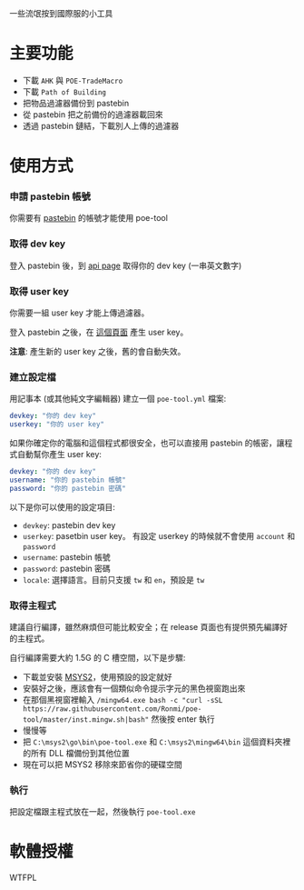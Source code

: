 一些流氓按到國際服的小工具

# 主要功能

* 下載 `AHK` 與 `POE-TradeMacro`
* 下載 `Path of Building`
* 把物品過濾器備份到 pastebin
* 從 pastebin 把之前備份的過濾器載回來
* 透過 pastebin 鏈結，下載別人上傳的過濾器

# 使用方式

### 申請 pastebin 帳號

你需要有 [pastebin](https://pastebin.com) 的帳號才能使用 poe-tool

### 取得 dev key

登入 pastebin 後，到 [api page](https://pastebin.com/api#1) 取得你的 dev key (一串英文數字)

### 取得 user key

你需要一組 user key 才能上傳過濾器。

登入 pastebin 之後，在 [這個頁面](https://pastebin.com/api/api_user_key.html) 產生 user key。

**注意**: 產生新的 user key 之後，舊的會自動失效。

### 建立設定檔

用記事本 (或其他純文字編輯器) 建立一個 `poe-tool.yml` 檔案:

```yaml
devkey: "你的 dev key"
userkey: "你的 user key"
```

如果你確定你的電腦和這個程式都很安全，也可以直接用 pastebin 的帳密，讓程式自動幫你產生 user key:

```yaml
devkey: "你的 dev key"
username: "你的 pastebin 帳號"
password: "你的 pastebin 密碼"
```

以下是你可以使用的設定項目:

- `devkey`: pastebin dev key
- `userkey`: pasetbin user key。 有設定 userkey 的時候就不會使用 `account` 和 `password`
- `username`: pastebin 帳號
- `password`: pastebin 密碼
- `locale`: 選擇語言。目前只支援 `tw` 和 `en`，預設是 `tw`

### 取得主程式

建議自行編譯，雖然麻煩但可能比較安全；在 release 頁面也有提供預先編譯好的主程式。

自行編譯需要大約 1.5G 的 C 槽空間，以下是步驟:

* 下載並安裝 [MSYS2](http://www.msys2.org/)，使用預設的設定就好
* 安裝好之後，應該會有一個類似命令提示字元的黑色視窗跑出來
* 在那個黑視窗裡輸入 `/mingw64.exe bash -c "curl -sSL https://raw.githubusercontent.com/Ronmi/poe-tool/master/inst.mingw.sh|bash"` 然後按 enter 執行
* 慢慢等
* 把 `C:\msys2\go\bin\poe-tool.exe` 和 `C:\msys2\mingw64\bin` 這個資料夾裡的所有 DLL 檔備份到其他位置
* 現在可以把 MSYS2 移除來節省你的硬碟空間

### 執行

把設定檔跟主程式放在一起，然後執行 `poe-tool.exe`

# 軟體授權

WTFPL
